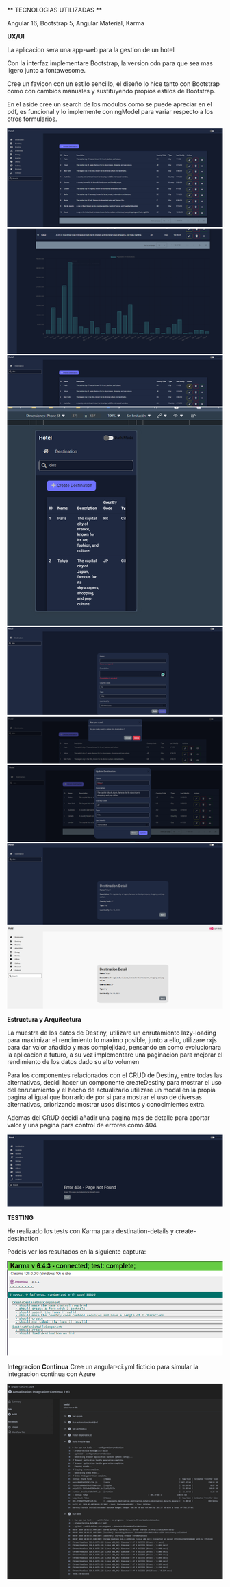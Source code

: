 ** TECNOLOGIAS UTILIZADAS **

Angular 16, Bootstrap 5, Angular Material, Karma 

**UX/UI**

La aplicacion sera una app-web para la gestion de un hotel

Con la interfaz implementare Bootstrap, la version cdn para que sea mas ligero junto a fontawesome.

Cree un favicon con un estilo sencillo, el diseño lo hice tanto con Bootstrap como con cambios manuales y sustituyendo propios estilos de Bootstrap.

En el aside cree un search de los modulos como se puede apreciar en el pdf, es funcional y lo implemente con ngModel para variar respecto a los otros formularios.

![alt text](src/assets/Imagenes/2.png)
![alt text](src/assets/Imagenes/3.png)
![alt text](src/assets/Imagenes/4.png)
![alt text](src/assets/Imagenes/5.png)
![alt text](src/assets/Imagenes/6.png)
![alt text](src/assets/Imagenes/7.png)
![alt text](src/assets/Imagenes/8.png)
![alt text](src/assets/Imagenes/9.png)
![alt text](src/assets/Imagenes/10.png)

**Estructura y Arquitectura**

La muestra de los datos de Destiny, utilizare un enrutamiento lazy-loading para maximizar el rendimiento lo maximo posible, junto a ello, utilizare rxjs para dar valor añadido y mas complejidad, pensando en como evolucionara la aplicacion a futuro, a su vez implementare una paginacion para mejorar el rendimiento de los datos dado su alto volumen

Para los componentes relacionados con el CRUD de Destiny, entre todas las alternativas, decidi hacer un componente createDestiny para mostrar el uso del enrutamiento y el hecho de actualizarlo utilizare un modal en la propia pagina al igual que borrarlo de por si para mostrar el uso de diversas alternativas, priorizando mostrar usos distintos y conocimientos extra.

Ademas del CRUD decidi añadir una pagina mas de detalle para aportar valor y una pagina para control de errores como 404  

![alt text](src/assets/Imagenes/1.png)

**TESTING**

He realizado los tests con Karma para destination-details y create-destination

Podeis ver los resultados en la siguiente captura:

![alt text](src/assets/Imagenes/image.png)

**Integracion Continua**
Cree un angular-ci.yml ficticio para simular la integracion continua con Azure

![alt text](src/assets/Imagenes/image-7.png)
